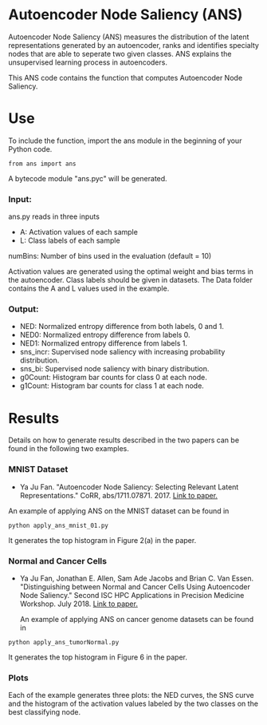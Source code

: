 # Autoencoder Node Saliency (ANS)
Autoencoder Node Saliency (ANS) measures the distribution of the latent representations generated by an autoencoder, ranks and identifies specialty nodes that are able to seperate two given classes. ANS explains the unsupervised learning process in autoencoders.

This ANS code contains the function that computes Autoencoder Node Saliency.


# Use
To include the function, import the ans module in the beginning of your Python code.
```
from ans import ans
```
A bytecode module "ans.pyc" will be generated.

### Input:
ans.py reads in three inputs
  - A: Activation values of each sample  
  - L: Class labels of each sample
  
  numBins: Number of bins used in the evaluation (default = 10)

Activation values are generated using the optimal weight and bias terms in the autoencoder. Class labels should be given in datasets. The Data folder contains the A and L values used in the example. 
  
  
### Output:
  - NED: Normalized entropy difference from both labels, 0 and 1.  
  - NED0: Normalized entropy difference from labels 0. 
  - NED1: Normalized entropy difference from labels 1.
  - sns_incr: Supervised node saliency with increasing probability distribution. 
  - sns_bi: Supervised node saliency with binary distribution.  
  - g0Count: Histogram bar counts for class 0 at each node. 
  - g1Count: Histogram bar counts for class 1 at each node.  

# Results
Details on how to generate results described in the two papers can be found in the following two examples.

### MNIST Dataset
- Ya Ju Fan. "Autoencoder Node Saliency: Selecting Relevant Latent Representations." CoRR, abs/1711.07871. 2017. [Link to paper.](https://doi.org/10.1016/j.patcog.2018.12.015)

An example of applying ANS on the MNIST dataset can be found in 

```
python apply_ans_mnist_01.py
```
It generates the top histogram in Figure 2(a) in the paper. 

### Normal and Cancer Cells
- Ya Ju Fan, Jonathan E. Allen, Sam Ade Jacobs and Brian C. Van Essen. "Distinguishing between Normal and Cancer Cells Using Autoencoder Node Saliency." Second ISC HPC Applications in Precision Medicine Workshop. July 2018. [Link to paper.](https://arxiv.org/abs/1901.11152)

  An example of applying ANS on cancer genome datasets can be found in

```
python apply_ans_tumorNormal.py
```
It generates the top histogram in Figure 6 in the paper.

### Plots
Each of the example generates three plots: the NED curves, the SNS curve and the histogram of the activation values labeled by the two classes on the best classifying node.
